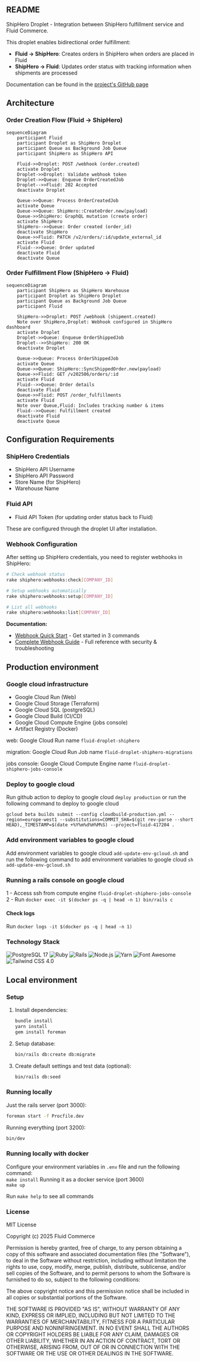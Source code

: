 ## README

ShipHero Droplet - Integration between ShipHero fulfillment service and Fluid Commerce.

This droplet enables bidirectional order fulfillment:
- **Fluid → ShipHero**: Creates orders in ShipHero when orders are placed in Fluid
- **ShipHero → Fluid**: Updates order status with tracking information when shipments are processed

Documentation can be found in the [project's GitHub page](https://fluid-commerce.github.io/droplet-template/)

## Architecture

### Order Creation Flow (Fluid → ShipHero)

```mermaid
sequenceDiagram
    participant Fluid
    participant Droplet as ShipHero Droplet
    participant Queue as Background Job Queue
    participant ShipHero as ShipHero API
    
    Fluid->>Droplet: POST /webhook (order.created)
    activate Droplet
    Droplet->>Droplet: Validate webhook token
    Droplet->>Queue: Enqueue OrderCreatedJob
    Droplet-->>Fluid: 202 Accepted
    deactivate Droplet
    
    Queue->>Queue: Process OrderCreatedJob
    activate Queue
    Queue->>Queue: ShipHero::CreateOrder.new(payload)
    Queue->>ShipHero: GraphQL mutation (create order)
    activate ShipHero
    ShipHero-->>Queue: Order created (order_id)
    deactivate ShipHero
    Queue->>Fluid: PATCH /v2/orders/:id/update_external_id
    activate Fluid
    Fluid-->>Queue: Order updated
    deactivate Fluid
    deactivate Queue
```

### Order Fulfillment Flow (ShipHero → Fluid)

```mermaid
sequenceDiagram
    participant ShipHero as ShipHero Warehouse
    participant Droplet as ShipHero Droplet
    participant Queue as Background Job Queue
    participant Fluid
    
    ShipHero->>Droplet: POST /webhook (shipment.created)
    Note over ShipHero,Droplet: Webhook configured in ShipHero dashboard
    activate Droplet
    Droplet->>Queue: Enqueue OrderShippedJob
    Droplet-->>ShipHero: 200 OK
    deactivate Droplet
    
    Queue->>Queue: Process OrderShippedJob
    activate Queue
    Queue->>Queue: ShipHero::SyncShippedOrder.new(payload)
    Queue->>Fluid: GET /v202506/orders/:id
    activate Fluid
    Fluid-->>Queue: Order details
    deactivate Fluid
    Queue->>Fluid: POST /order_fulfillments
    activate Fluid
    Note over Queue,Fluid: Includes tracking number & items
    Fluid-->>Queue: Fulfillment created
    deactivate Fluid
    deactivate Queue
```

## Configuration Requirements

### ShipHero Credentials
- ShipHero API Username
- ShipHero API Password
- Store Name (for ShipHero)
- Warehouse Name

### Fluid API
- Fluid API Token (for updating order status back to Fluid)

These are configured through the droplet UI after installation.

### Webhook Configuration

After setting up ShipHero credentials, you need to register webhooks in ShipHero:

```bash
# Check webhook status
rake shiphero:webhooks:check[COMPANY_ID]

# Setup webhooks automatically
rake shiphero:webhooks:setup[COMPANY_ID]

# List all webhooks
rake shiphero:webhooks:list[COMPANY_ID]
```

**Documentation:**
- [Webhook Quick Start](./docs/WEBHOOK_QUICK_START.md) - Get started in 3 commands
- [Complete Webhook Guide](./docs/SHIPHERO_WEBHOOK_GUIDE.md) - Full reference with security & troubleshooting

## Production environment

### Google cloud infrastructure

- Google Cloud Run (Web)
- Google Cloud Storage (Terraform)
- Google Cloud SQL (postgreSQL)
- Google Cloud Build (CI/CD)
- Google Cloud Compute Engine (jobs console)
- Artifact Registry (Docker)

web: Google Cloud Run name `fluid-droplet-shiphero`

migration: Google Cloud Run Job name `fluid-droplet-shiphero-migrations`

jobs console: Google Cloud Compute Engine name `fluid-droplet-shiphero-jobs-console`

### Deploy to google cloud

Run github action to deploy to google cloud `deploy production`
or run the following command to deploy to google cloud  

`gcloud beta builds submit --config cloudbuild-production.yml --region=europe-west1 --substitutions=COMMIT_SHA=$(git rev-parse --short HEAD),_TIMESTAMP=$(date +%Y%m%d%H%M%S) --project=fluid-417204 .`

### Add environment variables to google cloud

Add environment variables to google cloud `add-update-env-gcloud.sh` and run the following command to add environment variables to google cloud
`sh add-update-env-gcloud.sh`

### Running a rails console on google cloud
1 - Access ssh from compute engine `fluid-droplet-shiphero-jobs-console`
2 - Run `docker exec -it $(docker ps -q | head -n 1) bin/rails c`
#### Check logs
Run `docker logs -it $(docker ps -q | head -n 1)`

### Technology Stack

![PostgreSQL 17](https://img.shields.io/badge/PostgreSQL-17-336791?logo=postgresql&logoColor=white)
![Ruby](https://img.shields.io/badge/Ruby-3.4.2-CC342D?logo=ruby&logoColor=white)
![Rails](https://img.shields.io/badge/Rails-8.0.2-CC0000?logo=ruby-on-rails&logoColor=white)
![Node.js](https://img.shields.io/badge/Node.js-23.8.0-339933?logo=node.js&logoColor=white)
![Yarn](https://img.shields.io/badge/Yarn-4.7.0-2C8EBB?logo=yarn&logoColor=white)
![Font Awesome](https://img.shields.io/badge/Font_Awesome-6.7.2-528DD7?logo=fontawesome&logoColor=white)
![Tailwind CSS 4.0](https://img.shields.io/badge/Tailwind_CSS-4.0-38B2AC?logo=tailwindcss&logoColor=white)
<br>

## Local environment

### Setup

1. Install dependencies:
   ```bash
   bundle install
   yarn install
   gem install foreman
   ```

2. Setup database:
   ```bash
   bin/rails db:create db:migrate
   ```

3. Create default settings and test data (optional):
   ```bash
   bin/rails db:seed
   ```

### Running locally

Just the rails server (port 3000):
```bash
foreman start -f Procfile.dev
```

Running everything (port 3200):
```bash
bin/dev
```

### Running locally with docker

Configure your environment variables in `.env` file
and run the following command:  
`make install`
Running it as a docker service (port 3600)<br>
`make up`

Run `make help` to see all commands

### License

MIT License

Copyright (c) 2025 Fluid Commerce

Permission is hereby granted, free of charge, to any person obtaining a copy
of this software and associated documentation files (the "Software"), to deal
in the Software without restriction, including without limitation the rights
to use, copy, modify, merge, publish, distribute, sublicense, and/or sell
copies of the Software, and to permit persons to whom the Software is
furnished to do so, subject to the following conditions:

The above copyright notice and this permission notice shall be included in all
copies or substantial portions of the Software.

THE SOFTWARE IS PROVIDED "AS IS", WITHOUT WARRANTY OF ANY KIND, EXPRESS OR
IMPLIED, INCLUDING BUT NOT LIMITED TO THE WARRANTIES OF MERCHANTABILITY,
FITNESS FOR A PARTICULAR PURPOSE AND NONINFRINGEMENT. IN NO EVENT SHALL THE
AUTHORS OR COPYRIGHT HOLDERS BE LIABLE FOR ANY CLAIM, DAMAGES OR OTHER
LIABILITY, WHETHER IN AN ACTION OF CONTRACT, TORT OR OTHERWISE, ARISING FROM,
OUT OF OR IN CONNECTION WITH THE SOFTWARE OR THE USE OR OTHER DEALINGS IN THE
SOFTWARE.
